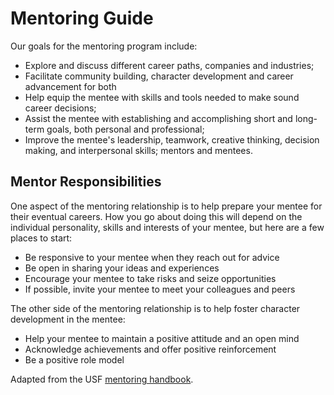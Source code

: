 # Mentoring Guide

Our goals for the mentoring program include:

* Explore and discuss different career paths, companies and industries;
* Facilitate community building, character development and career advancement for both
* Help equip the mentee with skills and tools needed to make sound career decisions;
* Assist the mentee with establishing and accomplishing short and long-term goals, both personal and professional;
* Improve the mentee's leadership, teamwork, creative thinking, decision making, and interpersonal skills;
mentors and mentees.

## Mentor Responsibilities

One aspect of the mentoring relationship is to help prepare your mentee for their eventual careers. How you go about doing this will depend on the individual personality, skills and interests of your mentee, but here are a few places to start:
* Be responsive to your mentee when they reach out for advice
* Be open in sharing your ideas and experiences
* Encourage your mentee to take risks and seize opportunities
* If possible, invite your mentee to meet your colleagues and peers

The other side of the mentoring relationship is to help foster character development in the mentee:
* Help your mentee to maintain a positive attitude and an open mind
* Acknowledge achievements and offer positive reinforcement
* Be a positive role model

Adapted from the USF [mentoring handbook](https://www.usfca.edu/sites/default/files/alumni/alumni_mentor_program_handbook_accessible.docx.pdf).

